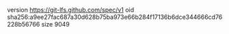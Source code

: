 version https://git-lfs.github.com/spec/v1
oid sha256:a9ee27fac687a30d628b75ba973e66b284f17136b6dce344666cd76228b56766
size 9049

